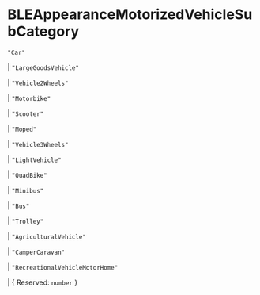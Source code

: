 # **BLEAppearanceMotorizedVehicleSubCategory**

`"Car"`

| `"LargeGoodsVehicle"`

| `"Vehicle2Wheels"`

| `"Motorbike"`

| `"Scooter"`

| `"Moped"`

| `"Vehicle3Wheels"`

| `"LightVehicle"`

| `"QuadBike"`

| `"Minibus"`

| `"Bus"`

| `"Trolley"`

| `"AgriculturalVehicle"`

| `"CamperCaravan"`

| `"RecreationalVehicleMotorHome"`

| { Reserved: `number` }
